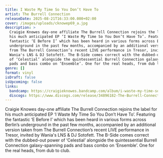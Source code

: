```yaml
---
title: I Waste My Time So You Don’t Have To
artist: The Burrell Connection
releaseDate: 2025-08-21T16:33:00.000+02:00
cover: /images/uploads/cknowep69_a.jpg
description: >
  Craigie Knowes day-one affiliate The Burrell Connection rejoins the label for
  his much anticipated EP ‘I Waste My Time So You Don’t Have To’. Featuring the
  fantastic ‘E Before I’ which has been heard in various forms across Berlin’s
  underground in the past few months, accompanied by an additional version taken
  from The Burrell Connection’s recent LIVE performance in Tresor, invited by
  Wania's LNS & DJ Sotofett. The B-Side comes correct with the dubbed-out power
  of ‘Celestial’ alongside the quintessential Burrell Connection galaxy-spanning
  pads and bass combo on ‘Ensemble’. One for the real heads, from dub to club.
genre: []
format: vinyl
isDraft: false
isUpcoming: false
links:
  bandcamp: https://craigieknowes.bandcamp.com/album/i-waste-my-time-so-you-dont-have-to
  discogs: https://www.discogs.com/release/34896182-The-Burrell-Connection-I-Waste-My-Time-So-You-Dont-Have-To
---
```

Craigie Knowes day-one affiliate The Burrell Connection rejoins the label for his much anticipated EP ‘I Waste My Time So You Don’t Have To’. Featuring the fantastic ‘E Before I’ which has been heard in various forms across Berlin’s underground in the past few months, accompanied by an additional version taken from The Burrell Connection’s recent LIVE performance in Tresor, invited by Wania's LNS & DJ Sotofett. The B-Side comes correct with the dubbed-out power of ‘Celestial’ alongside the quintessential Burrell Connection galaxy-spanning pads and bass combo on ‘Ensemble’. One for the real heads, from dub to club.
